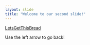 ```yaml
---
layout: slide
title: "Welcome to our second slide!"
---
```

[LetsGetThisBread](https://user-images.githubusercontent.com/86164081/125204355-b0a7e480-e231-11eb-8f81-a8ee1ff75d8a.jpg)

Use the left arrow to go back!
